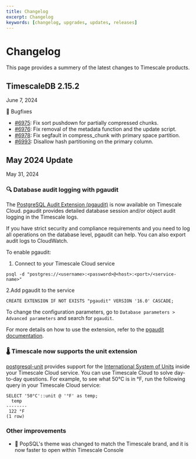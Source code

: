 ```yaml
---
title: Changelog
excerpt: Changelog
keywords: [changelog, upgrades, updates, releases]
---
```


# Changelog

This page provides a summery of the latest changes to Timescale products.

## TimescaleDB 2.15.2

<Label type="date">June 7, 2024</Label>

🐛 Bugfixes

- [#6975](https://github.com/timescale/timescaledb/issues/6975): Fix sort pushdown for partially compressed chunks.
- [#6976](https://github.com/timescale/timescaledb/issues/6976): Fix removal of the metadata function and the update script.
- [#6978](https://github.com/timescale/timescaledb/issues/6978): Fix segfault in compress_chunk with primary space partition.
- [#6993](https://github.com/timescale/timescaledb/issues/6993): Disallow hash partitioning on the primary column.

## May 2024 Update

<Label type="date">May 31, 2024</Label>

### 🔍 Database audit logging with pgaudit

The [PostgreSQL Audit Extension (pgaudit)](https://github.com/pgaudit/pgaudit/) is now available on Timescale Cloud. pgaudit provides detailed database session and/or object audit logging in the Timescale logs.

If you have strict security and compliance requirements and you need to log all operations on the database level, pgaudit can help. You can also export audit logs to CloudWatch.

To enable pgaudit:

1. Connect to your Timescale Cloud service

```
psql -d "postgres://<username>:<password>@<host>:<port>/<service-name>"
```

2.Add pgaudit to the service

```
CREATE EXTENSION IF NOT EXISTS "pgaudit" VERSION '16.0' CASCADE;
```

To change the configuration parameters, go to `Database parameters > Advanced parameters` and search for `pgaudit`.

For more details on how to use the extension, refer to the [pgaudit documentation](https://github.com/pgaudit/pgaudit/).

### 🌡 Timescale now supports the unit extension

[postgresql-unit](https://github.com/df7cb/postgresql-unit) provides support for the [International System of Units](https://en.wikipedia.org/wiki/International_System_of_Units) inside your Timescale Cloud service. You can use Timescale Cloud to solve day-to-day questions. For example, to see what 50°C is in °F, run the following query in your Timescale Cloud service:

```
SELECT '50°C'::unit @ '°F' as temp;
  temp
--------
 122 °F
(1 row)
```

### Other improvements

- 🎨 PopSQL's theme was changed to match the Timescale brand, and it is now faster to open within Timescale Console
